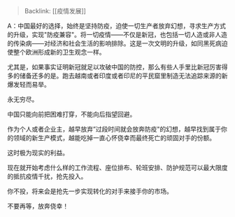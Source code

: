 > Backlink: [[疫情发展]]

A：中国最好的选择，始终是坚持防疫，迫使一切生产者放弃幻想，寻求生产方式的升级，实现"防疫兼容"。将一切疫情——不仅是新冠，也包括一切人造或非人造的传染病——对经济和社会生活的影响排除。这是一次文明的升级，如同黑死病迫使整个欧洲形成新的卫生观念一样。

尤其是，如果事实证明新冠就足以攻破中国的防控，那么有些人手里比新冠厉害得多的储备还多的是。跑去越南或者印度或者印尼的平民窟里制造无法追踪来源的新爆发轻而易举。

永无穷尽。

中国只能向前把困难打穿，不能向后指望回避。

作为个人或者企业主，越早放弃”过段时间就会放奔防疫"的幻想，越早找到属于你的领域的新生产模式，越能吃掉一直心怀侥幸而最终死亡的顽固对手的份额。

这时极为现实的利益。

现在就开始考虑什么样的工作流程、座位排布、轮班安排、防护规范可以最大限度的抵抗疫情千扰，抢先投入。

你不投，将来会是抢先一步实现转化的对手来接手你的市场。

不要再等，放奔侥幸！

